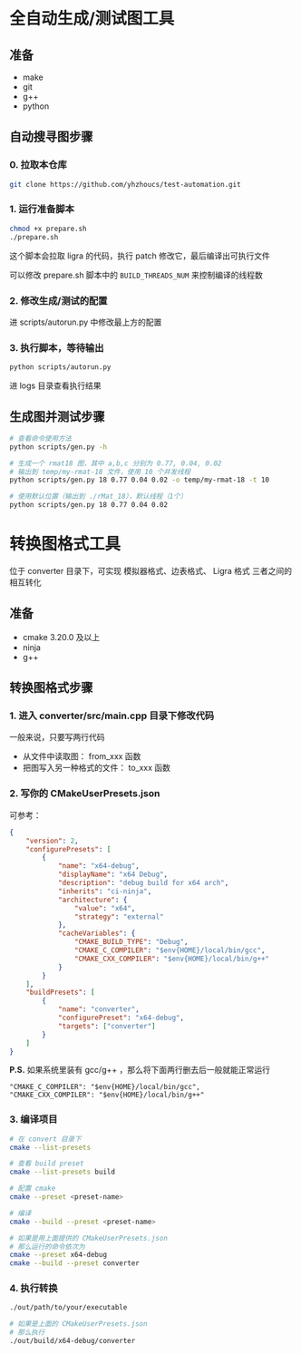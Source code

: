 # 全自动生成/测试图工具

## 准备

- make
- git
- g++
- python

## 自动搜寻图步骤

### 0. 拉取本仓库

```bash
git clone https://github.com/yhzhoucs/test-automation.git
```

### 1. 运行准备脚本

```bash
chmod +x prepare.sh
./prepare.sh
```

这个脚本会拉取 ligra 的代码，执行 patch 修改它，最后编译出可执行文件

可以修改 prepare.sh 脚本中的 `BUILD_THREADS_NUM` 来控制编译的线程数

### 2. 修改生成/测试的配置

进 scripts/autorun.py 中修改最上方的配置

### 3. 执行脚本，等待输出

```bash
python scripts/autorun.py
```

进 logs 目录查看执行结果

## 生成图并测试步骤

```bash
# 查看命令使用方法
python scripts/gen.py -h

# 生成一个 rmat18 图，其中 a,b,c 分别为 0.77, 0.04, 0.02
# 输出到 temp/my-rmat-18 文件，使用 10 个并发线程
python scripts/gen.py 18 0.77 0.04 0.02 -o temp/my-rmat-18 -t 10

# 使用默认位置（输出到 ./rMat_18），默认线程（1个）
python scripts/gen.py 18 0.77 0.04 0.02
```

# 转换图格式工具

位于 converter 目录下，可实现 模拟器格式、边表格式、 Ligra 格式 三者之间的相互转化

## 准备

- cmake 3.20.0 及以上
- ninja
- g++

## 转换图格式步骤

### 1. 进入 converter/src/main.cpp 目录下修改代码

一般来说，只要写两行代码
- 从文件中读取图： from_xxx 函数
- 把图写入另一种格式的文件： to_xxx 函数

### 2. 写你的 CMakeUserPresets.json

可参考：

```json
{
    "version": 2,
    "configurePresets": [
        {
            "name": "x64-debug",
            "displayName": "x64 Debug",
            "description": "debug build for x64 arch",
            "inherits": "ci-ninja",
            "architecture": {
                "value": "x64",
                "strategy": "external"
            },
            "cacheVariables": {
                "CMAKE_BUILD_TYPE": "Debug",
                "CMAKE_C_COMPILER": "$env{HOME}/local/bin/gcc",
                "CMAKE_CXX_COMPILER": "$env{HOME}/local/bin/g++"
            }
        }
    ],
    "buildPresets": [
        {
            "name": "converter",
            "configurePreset": "x64-debug",
            "targets": ["converter"]
        }
    ]
}
```

**P.S.** 如果系统里装有 gcc/g++ ，那么将下面两行删去后一般就能正常运行

```
"CMAKE_C_COMPILER": "$env{HOME}/local/bin/gcc",
"CMAKE_CXX_COMPILER": "$env{HOME}/local/bin/g++"
```

### 3. 编译项目

```bash
# 在 convert 目录下
cmake --list-presets

# 查看 build preset
cmake --list-presets build

# 配置 cmake
cmake --preset <preset-name>

# 编译
cmake --build --preset <preset-name>

# 如果是用上面提供的 CMakeUserPresets.json
# 那么运行的命令依次为
cmake --preset x64-debug
cmake --build --preset converter
```

### 4. 执行转换

```bash
./out/path/to/your/executable

# 如果是上面的 CMakeUserPresets.json
# 那么执行
./out/build/x64-debug/converter
```